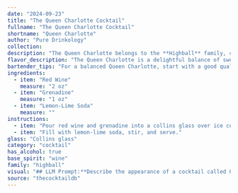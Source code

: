 ```yaml
---
date: "2024-09-23"
title: "The Queen Charlotte Cocktail"
fullname: "The Queen Charlotte Cocktail"
shortname: "Queen Charlotte"
author: "Pure Drinkology"
collection:
description: "The Queen Charlotte belongs to the **Highball** family, characterized by their tall, mixed drinks with a base spirit and a mixer. This simple concoction likely originated in the early 20th century, likely inspired by the popularity of red wine cocktails and the growing trend of soda-based drinks. "
flavor_description: "The Queen Charlotte is a delightful balance of sweet and tart. The red wine provides a rich, fruity base, while the grenadine adds a touch of sweetness and a vibrant ruby hue. The lemon-lime soda provides a refreshing effervescence and a subtle citrus tang, making this cocktail both complex and approachable. It's a perfect choice for a warm afternoon or a light and airy aperitif. "
bartender_tips: "For a balanced Queen Charlotte, start with a good quality dry red wine. Don't skimp on the grenadine – it adds the sweetness and vibrant color. Use a chilled glass and add the soda last for a bubbly fizz.  A splash of lemon juice can brighten the flavor. Adjust the proportions to your liking, but keep the red wine dominant for a true Queen's touch. "
ingredients:
  - item: "Red Wine"
    measure: "2 oz"
  - item: "Grenadine"
    measure: "1 oz"
  - item: "Lemon-Lime Soda"
    measure: ""
instructions:
  - item: "Pour red wine and grenadine into a collins glass over ice cubes."
  - item: "Fill with lemon-lime soda, stir, and serve."
glass: "Collins glass"
category: "cocktail"
has_alcohol: true
base_spirit: "wine"
family: "highball"
visual: "## LLM Prompt:**Describe the appearance of a cocktail called Queen Charlotte, which is made with red wine, grenadine, and lemon-lime soda.  Be sure to include details about:*** **Color:** Is it a single, uniform color, or does it have layers? What is the overall tone of the color - light, dark, vibrant, muted? * **Clarity:** Is it clear, cloudy, or opaque? * **Texture:**  Is it smooth, bubbly, or layered with different densities? * **Garnish:**  If any, describe the garnish and how it is placed in the drink. **Example:** Imagine a Queen Charlotte served in a tall glass with ice. The drink is a beautiful, layered masterpiece. The bottom layer is a vibrant ruby red, showcasing the rich color of the red wine. Above it, a layer of vibrant, almost fluorescent red grenadine sits, creating a distinct boundary between the two. Finally, a crown of refreshing lemon-lime soda adds a delicate, pale yellow hue and a gentle effervescence. A delicate sprig of mint, perched on the edge of the glass, adds a touch of green and freshness. "
source: "thecocktaildb"
---
```


